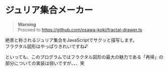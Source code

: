 # ジュリア集合メーカー

> **Warning**  
> Proceed to <https://github.com/osawa-koki/fractal-drawer.ts>  

絶景と称されるジュリア集合をJavaScriptでサクッと描写します。  
フラクタル図形はやっぱりきれいですね♪  

といっても、このプログラムではフラクタル図形の最大の魅力である「再帰」の部分についての実装は弱いですが、、、笑  
